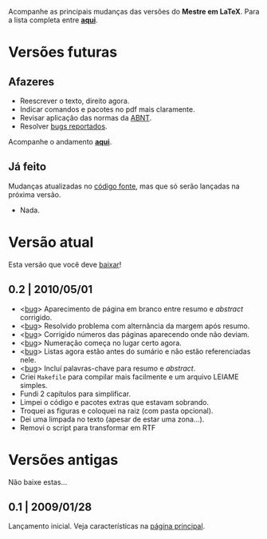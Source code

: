 Acompanhe as principais mudanças das versões do **Mestre em LaTeX**. Para a lista completa entre **[aqui](http://code.google.com/p/mestre-em-latex/source/list)**.

# Versões futuras #

## Afazeres ##

  * Reescrever o texto, direito agora.
  * Indicar comandos e pacotes no pdf mais claramente.
  * Revisar aplicação das normas da [ABNT](http://code.google.com/p/mestre-em-latex/wiki/ABNT).
  * Resolver [bugs reportados](http://code.google.com/p/mestre-em-latex/issues/list).

Acompanhe o andamento **[aqui](https://www.rememberthemilk.com/home/nelas/13265703/)**.

## Já feito ##

Mudanças atualizadas no [código fonte](http://code.google.com/p/mestre-em-latex/source/checkout), mas que só serão lançadas na próxima versão.

  * Nada.

# Versão atual #

Esta versão que você deve [baixar](http://mestre-em-latex.googlecode.com/files/mestre-em-latex_v0.2-2010-05-01.zip)!

## 0.2 | 2010/05/01 ##

  * <[bug](http://code.google.com/p/mestre-em-latex/issues/detail?can=1&id=1)> Aparecimento de página em branco entre resumo e _abstract_ corrigido.
  * <[bug](http://code.google.com/p/mestre-em-latex/issues/detail?can=1&id=2)> Resolvido problema com alternância da margem após resumo.
  * <[bug](http://code.google.com/p/mestre-em-latex/issues/detail?can=1&id=3)> Corrigido números das páginas aparecendo onde não deviam.
  * <[bug](http://code.google.com/p/mestre-em-latex/issues/detail?can=1&id=4)> Numeração começa no lugar certo agora.
  * <[bug](http://code.google.com/p/mestre-em-latex/issues/detail?can=1&id=5)> Listas agora estão antes do sumário e não estão referenciadas nele.
  * <[bug](http://code.google.com/p/mestre-em-latex/issues/detail?can=1&id=6)> Incluí palavras-chave para resumo e _abstract_.
  * Criei `Makefile` para compilar mais facilmente e um arquivo LEIAME simples.
  * Fundi 2 capítulos para simplificar.
  * Limpei o código e pacotes extras que estavam sobrando.
  * Troquei as figuras e coloquei na raiz (com pasta opcional).
  * Dei uma limpada no texto (apesar de estar uma zona...).
  * Removi o script para transformar em RTF

# Versões antigas #

Não baixe estas...

## 0.1 | 2009/01/28 ##

Lançamento inicial. Veja características na [página principal](http://code.google.com/p/mestre-em-latex/).